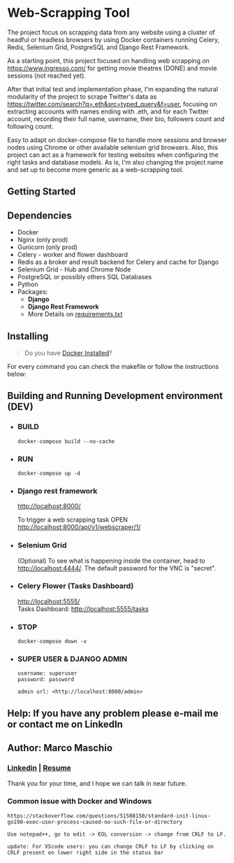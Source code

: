 # Web-Scrapping Tool

The project focus on scrapping data from any website using a cluster of headful or headless browsers by using Docker containers running Celery, Redis, Selenium Grid, PostgreSQL and Django Rest Framework.

As a starting point, this project focused on handling web scrapping on <https://www.ingresso.com/> for getting movie theatres (DONE) and movie sessions (not reached yet).

After that initial test and implementation phase, I'm expanding the natural modularity of the project to scrape Twitter's data as <https://twitter.com/search?q=.eth&src=typed_query&f=user>, focusing on extracting accounts with names ending with .eth, and for each Twitter account, recording their full name, username, their bio, followers count and following count.

Easy to adapt on docker-compose file to handle more sessions and browser nodes using Chrome or other available selenium grid browsers. Also, this project can act as a framework for testing websites when configuring the right tasks and database models. As is, I'm also changing the project name and set up to become more generic as a web-scrapping tool.

## Getting Started

## Dependencies

* Docker
* Nginx (only prod)
* Gunicorn (only prod)
* Celery - worker and flower dashboard
* Redis as a broker and result backend for Celery and cache for Django
* Selenium Grid - Hub and Chrome Node
* PostgreSQL or possibly others SQL Databases
* Python
* Packages:
  * **Django**
  * **Django Rest Framework**
  * More Details on [requirements.txt](fancy_web_scrapping/requirements.txt)

## Installing

> Do you have [Docker Installed](https://www.docker.com/)?

For every command you can check the makefile or follow the instructions below:

## Building and Running Development environment (DEV)

* ### BUILD
  
  ````commandline  
  docker-compose build --no-cache
  ````

* ### RUN
  
  ````commandline
  docker-compose up -d
  ````

* ### Django rest framework
  <http://localhost:8000/>
  
  To trigger a web scrapping task OPEN <http://localhost:8000/api/v1/webscraper/1/>

* ### Selenium Grid

  (Optional) To see what is happening inside the container, head to <http://localhost:4444/>.
  The default password for the VNC is "secret".

* ### Celery Flower (Tasks Dashboard)
  
  <http://localhost:5555/>\
  Tasks Dashboard: <http://localhost:5555/tasks>

* ### STOP
  
  ````commandline
  docker-compose down -v
  ````

* ### SUPER USER & DJANGO ADMIN
  
  ```comment
  username: superuser
  password: password
  
  admin url: <http://localhost:8000/admin>
  ```

<!-- ## Building and Running production-ready environment (PROD)

* ### If you have DEV running first take it down

  ````commandline
  docker-compose down -v
  ````

* ### And then BUILD & RUN
  
  ````commandline
  docker-compose -f docker-compose.prod.yml up -d --build
  ````

* ### FINALLY OPEN http://localhost:1337/
  
* STOP
  
  ````commandline
  docker-compose -f docker-compose.prod.yml down -v
  ````

* ### USERS & DJANGO ADMIN
  
  ```comment
  username: superuser
  password: password
  
  username: staff
  password: password
  
  admin url: http://localhost:8000/admin
  ``` -->

## Help: If you have any problem please e-mail me or contact me on LinkedIn

## Author: Marco Maschio

### [Linkedin](https://linkedin.com/in/marcoantonioms) | [Resume](https://falamarcao.github.io/resume/)

Thank you for your time, and I hope we can talk in near future.

### Common issue with Docker and Windows

```comment
https://stackoverflow.com/questions/51508150/standard-init-linux-go190-exec-user-process-caused-no-such-file-or-directory

Use notepad++, go to edit -> EOL conversion -> change from CRLF to LF.

update: For VScode users: you can change CRLF to LF by clicking on CRLF present on lower right side in the status bar
```
